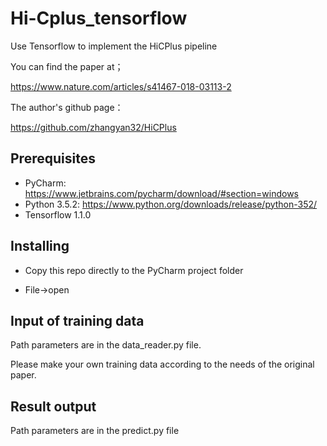# Hi-Cplus_tensorflow
Use Tensorflow to implement the HiCPlus pipeline

You can find the paper at；

https://www.nature.com/articles/s41467-018-03113-2

The author's github page：

https://github.com/zhangyan32/HiCPlus

## Prerequisites
* PyCharm: https://www.jetbrains.com/pycharm/download/#section=windows
* Python 3.5.2: https://www.python.org/downloads/release/python-352/
* Tensorflow 1.1.0

## Installing

* Copy this repo directly to the PyCharm project folder

* File->open 

## Input of training data

Path parameters are in the data_reader.py file.

Please make your own training data according to the needs of the original paper.

## Result output

Path parameters are in the predict.py file
